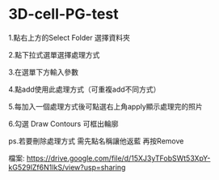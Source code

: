 # 3D-cell-PG-test

1.點右上方的Select Folder 選擇資料夾

2.點下拉式選單選擇處理方式

3.在選單下方輸入參數

4.點add使用此處理方式（可重複add不同方式）

5.每加入一個處理方式後可點選右上角apply顯示處理完的照片

6.勾選 Draw Contours 可框出輪廓

ps.若要刪除處理方式 需先點名稱讓他返藍 再按Remove 

檔案:
https://drive.google.com/file/d/15XJ3yTFobSWt53XpY-kG529lZf6N1IkS/view?usp=sharing
